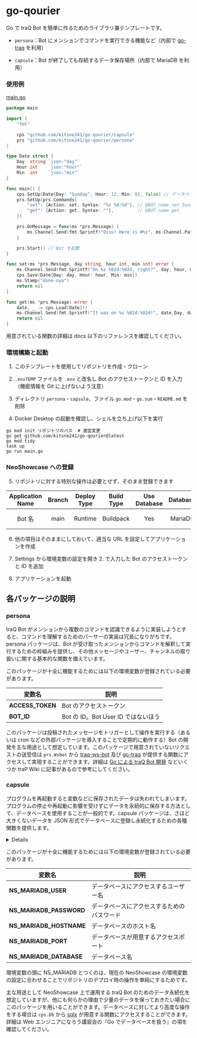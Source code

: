 # go-qourier

Go で traQ Bot を簡単に作るためのライブラリ兼テンプレートです。

- `persona`：Bot にメンションでコマンドを実行できる機能など（内部で [go-traq](https://github.com/traPtitech/go-traq) を利用）



- `capsule`：Bot が終了しても存続するデータ保存場所（内部で MariaDB を利用）

### 使用例

[main.go](https://github.com/kitsne241/go-qourier/blob/main/main.go)

```go
package main

import (
	"fmt"

	cps "github.com/kitsne241/go-qourier/capsule"
	prs "github.com/kitsne241/go-qourier/persona"
)

type Date struct {
	Day  string `json:"day"`
	Hour int    `json:"hour"`
	Min  int    `json:"min"`
}

func main() {
	cps.SetUp(Date{Day: "Sunday", Hour: 12, Min: 0}, false) // データベースに接続・必要に応じて初期化
	prs.SetUp(prs.Commands{
		"set": {Action: set, Syntax: "%s %d:%d"}, // @BOT_name set Sunday 21:00
		"get": {Action: get, Syntax: ""},         // @BOT_name get
	})

	prs.OnMessage = func(ms *prs.Message) {
		ms.Channel.Send(fmt.Sprintf("Oisu! Here is #%s", ms.Channel.Path))
	}

	prs.Start() // Bot を起動
}

func set(ms *prs.Message, day string, hour int, min int) error {
	ms.Channel.Send(fmt.Sprintf("On %s %02d:%02d, right?", day, hour, min))
	cps.Save(Date{Day: day, Hour: hour, Min: min})
	ms.Stamp("done-nya")
	return nil
}

func get(ms *prs.Message) error {
	date, _ := cps.Load[Date]()
	ms.Channel.Send(fmt.Sprintf("It was on %s %02d:%02d!", date.Day, date.Hour, date.Min))
	return nil
}
```

用意されている関数の詳細は docs 以下のリファレンスを確認してください。

### 環境構築と起動

1. このテンプレートを使用してリポジトリを作成・クローン

2. `.envTEMP` ファイルを `.env` と改名し Bot のアクセストークンと ID を入力（機密情報を Git に上げないよう注意）

3. ディレクトリ `persona`・`capsule`、ファイル `go.mod`・`go.sum`・`README.md` を削除

4. Docker Desktop の起動を確認し、シェルを立ち上げ以下を実行

  ```shell
  go mod init リポジトリのパス  # 適宜変更
  go get github.com/kitsne241/go-qourier@latest
  go mod tidy
  task up
  go run main.go
  ```

### NeoShowcase への登録

5. リポジトリに対する特別な操作は必要とせず、そのまま登録できます

| Application Name | Branch | Deploy Type | Build Type | Use Database | Database | Start Immediately |
| :--------------: | :----: | :---------: | :--------: | :----------: | :------: | :---------------: |
|      Bot 名      |  main  |   Runtime   | Buildpack  |     Yes      | MariaDB  |  チェックしない   |

6. 他の項目はそのままにしておいて、適当な URL を設定してアプリケーションを作成

7. Settings から環境変数の設定を開き 2. で入力した Bot のアクセストークンと ID を追加

8. アプリケーションを起動

## 各パッケージの説明

### persona

traQ Bot がメンションから複数のコマンドを認識できるように実装しようとすると、コマンドを理解するためのパーサーの実装は冗長になりがちです。persona パッケージは、Bot が受け取ったメンションからコマンドを解釈して実行するための枠組みを提供し、その他メッセージやユーザー、チャンネルの取り扱いに関する基本的な関数を備えています。

このパッケージが十全に機能するためには以下の環境変数が登録されている必要があります。

| 変数名           | 説明                                |
| ---------------- | ----------------------------------- |
| **ACCESS_TOKEN** | Bot のアクセストークン              |
| **BOT_ID**       | Bot の ID。Bot User ID ではないほう |

このパッケージは投稿されたメッセージをトリガーとして操作を実行する（あるいは cron などの外部パッケージを導入することで定期的に動作する）Bot の開発を主な用途として想定しています。このパッケージで用意されていないリクエストの送受信は `prs.Wsbot` から [traq-ws-bot](https://github.com/traPtitech/traq-ws-bot) 及び [go-traq](https://github.com/traPtitech/go-traq/tree/master) が提供する関数にアクセスして実現することができます。詳細は [Go による traQ Bot 開発](https://wiki.trap.jp/user/kitsne/memo/Go%20による%20traQ%20Bot%20開発) などいくつか traP Wiki に記事があるので参考にしてください。

### capsule

プログラムを再起動すると変数などに保存されたデータは失われてしまいます。プログラムの停止や再起動に影響を受けずにデータを永続的に保存する方法として、データベースを使用することが一般的です。capsule パッケージは、さほど大きくないデータを JSON 形式でデータベースに登録し永続化するための各種関数を提供します。

<details><p></p>
データベースは次のような階層構造を持ちます。

> データベース　＞　テーブル　＞　レコード　＞　フィールド

フィールドとは属性のことで、レコードはいくつかのフィールドを持ちます。完全に同じフィールドを持つ沢山のレコードがひとつのテーブルに収められ、それぞれ異なるフィールドの組を持ちうるいくつかのテーブルがひとつのデータベースを成します。

たとえば SNS の投稿の情報をデータベースで管理する場合、全ての投稿を網羅したテーブルを作成し、ひとつの投稿がひとつのレコードに対応するようにデータベースを設計できます。投稿はその内容、それ自体の ID、作者の ID、投稿日時などといった属性を持つので、それぞれをフィールドとして扱えば収まりが良さそうです。

データベースは SNS の投稿のような同じフィールドの組を持つ膨大な数のレコードを管理するのに適していますが、朗読できる程度の規模の設定を保存しておくには少々オーバースペックです。そこで、この capsule モジュールは以下のようにデータベースを扱います。

- テーブル `config` を作成し、ひとつだけレコードを用意する

- レコードが持つフィールドは JSON 形式の文字列を収納できる `json` のみ

すなわち、データベースにはたったひとつの JSON 文字列を保存します。各要素に json タグを持つ Go の構造体は JSON 文字列との間で容易に相互に変換でき、この方法は構造体自身の構造をデータベースの階層構造に対応させる方法に比べて高い汎用性を備えています。

MySQL や MariaDB などの多くのデータベース管理システムでは、レコードの最大容量（行サイズ）に 64 kB 程度の制限がかかっています。1 文字あたり 1B とすると 65,000 字程度で上限に達する計算になります（妥当か否かは…）。しかし、MySQL や MariaDB でサポートされている JSON 型のサイズの扱いは LONGTEXT 型に準ずるため（他の制約がない限り）最大で約 4 GB までのデータを収納することができます。これらの型をデータベースに保存しようとすると、データそのものは別の領域に保存され、レコードのフィールドにはそのデータへのポインタが格納される仕様になっているようです。

[MySQL 8.0 リファレンスマニュアル](https://dev.mysql.com/doc/refman/8.0/ja/storage-requirements.html)

また、このモジュールで用意されている関数はテーブル `config` の外側に対する処理をほとんど行わないので、このデータベースに他のテーブルを作成して処理を加えても `config` に保存された JSON データの読み書きには影響を与えません。実例として [BOT_neku](https://git.trap.jp/kitsne/bot_neku) では単語のつながりを保存する別のテーブルを手動で作成して用いています。

---

</details>

このパッケージが十全に機能するためには以下の環境変数が登録されている必要があります。

| 変数名                  | 説明                                       |
| ----------------------- | ------------------------------------------ |
| **NS_MARIADB_USER**     | データベースにアクセスするユーザー名       |
| **NS_MARIADB_PASSWORD** | データベースにアクセスするためのパスワード |
| **NS_MARIADB_HOSTNAME** | データベースのホスト名                     |
| **NS_MARIADB_PORT**     | データベースが用意するアクセスポート       |
| **NS_MARIADB_DATABASE** | データベース名                             |

環境変数の頭に NS_MARIADB とつくのは、現在の NeoShowcase の環境変数の設定に合わせることでリポジトリのデプロイ時の操作を単純にするためです。

主な用途として NeoShowcase 上で運用する traQ Bot のためのデータ永続化を想定していますが、他にも何らかの理由で少量のデータを保っておきたい場合にこのパッケージを用いることができます。データベースに対してより高度な操作をする場合は `cps.Db` から [sqlx](https://github.com/jmoiron/sqlx) が用意する関数にアクセスすることができます。詳細は Web エンジニアになろう講習会の『Go でデータベースを扱う』の項を確認してください。